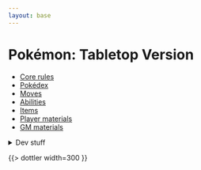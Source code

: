 ```yaml
---
layout: base
---
```

# Pokémon: Tabletop Version

- [Core rules](https://docs.google.com/document/d/1W5cz8RSWn5QJ6R4tPL4McoLaljGvwz-SANPh9OvS7Dg/edit)
- [Pokédex](./dex/)
- [Moves](./moves/)
- [Abilities](./abilities/)
- [Items](./items/)
- [Player materials](https://drive.google.com/drive/folders/1sJ-13zHkiUHI2iI7tVZufCCyVxEiuKZt?usp=sharing)
- [GM materials](https://drive.google.com/drive/folders/1O8HJkyncJL0a8PfXB03Y0-eNNvhQQ7om?usp=sharing)

<details>
<summary>Dev stuff</summary>

- [Credits](./credits/)
- [Dobbers’s PP costing sheet](https://docs.google.com/spreadsheets/d/1hyCeExbdkwMI6tqha9i9zTl1tXyttNwo2tehlj3XdSA/edit)
- [Regional Variant Maker sheet](https://docs.google.com/spreadsheets/d/1xrKBWtvrcRv5iTXZXkrkokW3mvxjTE11qggt690lmzM/edit?usp=sharing)

</details>

{{> dottler width=300 }}
